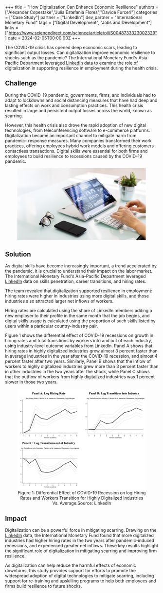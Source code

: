 +++
title = "How Digitalization Can Enhance Economic Resilience"
authors = ["Alexander Copestake","Julia Estefania Flores","Davide Furceri"]
categories = ["Case Study"]
partner = ["LinkedIn"]
dev_partner = "International Monetary Fund"
tags = ["Digital Development", "Jobs and Development"]
links = ["https://www.sciencedirect.com/science/article/pii/S0048733323002329"]
date = 2024-02-05T00:00:00Z
+++

The COVID-19 crisis has opened deep economic scars, leading to significant output losses. Can digitalization improve economic resilience to shocks such as the pandemic? The International Monetary Fund's Asia-Pacific Department leveraged [LinkedIn](www.linkedin.com) data to examine the role of digitalization in supporting resilience in employment during the health crisis.


## Challenge

During the COVID-19 pandemic, governments, firms, and individuals had to adapt to lockdowns and social distancing measures that have had deep and lasting effects on work and consumption practices. This health crisis resulted in large and persistent output losses across the world, known as scarring. 

However, this health crisis also drove the rapid adoption of new digital technologies, from teleconferencing software to e-commerce platforms. Digitalization became an important channel to mitigate harm from pandemic- response measures. Many companies transformed their work practices, offering employees hybrid work models and offering customers contactless transactions. Digital skills were essential for both firms and employees to build resilience to recessions caused by the COVID-19 pandemic.

<figure align="center">
    <img src="how-digitalization-can-enhance-resilience-thumbnail.png"/>
</figure>


## Solution

As digital skills have become increasingly important, a trend accelerated by the pandemic, it is crucial to understand their impact on the labor market. The International Monetary Fund's Asia-Pacific Department leveraged [LinkedIn](www.linkedin.com) data on skills penetration, career transitions, and hiring rates.

The team revealed that digitalization supported resilience in employment: hiring rates were higher in industries using more digital skills, and those industries also attracted larger net inflows of workers.

Hiring rates are calculated using the share of LinkedIn members adding a new employer to their profile in the same month that the job begins, and digital skills usage is calculated using the proportion of such skills listed by users within a particular country-industry pair.

Figure 1 shows the differential effect of COVID-19 recessions on growth in hiring rates and total transitions by workers into and out of each industry, using industry-level outcome variables from LinkedIn. Panel A shows that hiring rates in highly digitalized industries grew almost 3 percent faster than in average industries in the year after the COVID-19 recession, and almost 4 percent faster after two years. Similarly, Panel B shows that the inflow of workers to highly digitalized industries grew more than 3 percent faster than in other industries in the two years after the shock, while Panel C shows that the outflow of workers from highly digitalized industries was 1 percent slower in those two years.

<figure align="center">
    <img src=" how-digitalization-can-enhance-resilience-photo1.png"/>
    <figcaption>
        <center>
		Figure 1: Differential Effect of COVID-19 Recession on log Hiring Rates and Workers Transition for Highly Digitalized Industries Vs. Average.Source: LinkedIn
		</center>
    </figcaption>
</figure>

## Impact

Digitalization can be a powerful force in mitigating scarring. Drawing on the [LinkedIn](www.linkedin.com) data, the International Monetary Fund found that more digitalized industries had higher hiring rates in the two years after pandemic-induced recessions, and experienced greater net inflows. These key results highlight the significant role of digitalization in mitigating scarring and improving firm resilience.

As digitalization can help reduce the harmful effects of economic downturns, this study provides support for efforts to promote the widespread adoption of digital technologies to mitigate scarring, including support for re-training and upskilling programs to help both employees and firms build resilience to future shocks.
